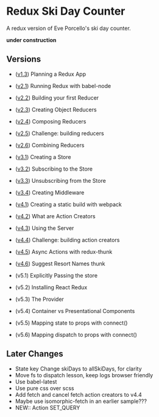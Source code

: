 Redux Ski Day Counter
=======================
A redux version of Eve Porcello's ski day counter.

__**under construction**__

Versions
----------

* ([v1.3](https://github.com/MoonTahoe/ski-day-counter-redux/tree/v1.3)) Planning a Redux App
* ([v2.1](https://github.com/MoonTahoe/ski-day-counter-redux/tree/v2.1)) Running Redux with babel-node
* ([v2.2](https://github.com/MoonTahoe/ski-day-counter-redux/tree/v2.2)) Building your first Reducer
* ([v2.3](https://github.com/MoonTahoe/ski-day-counter-redux/tree/v2.3)) Creating Object Reducers
* ([v2.4](https://github.com/MoonTahoe/ski-day-counter-redux/tree/v2.4)) Composing Reducers
* ([v2.5](https://github.com/MoonTahoe/ski-day-counter-redux/tree/v2.5)) Challenge: building reducers
* ([v2.6](https://github.com/MoonTahoe/ski-day-counter-redux/tree/v2.6)) Combining Reducers
* ([v3.1](https://github.com/MoonTahoe/ski-day-counter-redux/tree/v3.1)) Creating a Store
* ([v3.2](https://github.com/MoonTahoe/ski-day-counter-redux/tree/v3.2)) Subscribing to the Store
* ([v3.3](https://github.com/MoonTahoe/ski-day-counter-redux/tree/v3.3)) Unsubscribing from the Store
* ([v3.4](https://github.com/MoonTahoe/ski-day-counter-redux/tree/v3.4)) Creating Middleware
* ([v4.1](https://github.com/MoonTahoe/ski-day-counter-redux/tree/v4.1)) Creating a static build with webpack
* ([v4.2](https://github.com/MoonTahoe/ski-day-counter-redux/tree/v4.2)) What are Action Creators
* ([v4.3](https://github.com/MoonTahoe/ski-day-counter-redux/tree/v4.3)) Using the Server
* ([v4.4](https://github.com/MoonTahoe/ski-day-counter-redux/tree/v4.4)) Challenge: building action creators
* ([v4.5](https://github.com/MoonTahoe/ski-day-counter-redux/tree/v4.5)) Async Actions with redux-thunk
* ([v4.6](https://github.com/MoonTahoe/ski-day-counter-redux/tree/v4.6)) Suggest Resort Names thunk

* (v5.1) Explicitly Passing the store
* (v5.2) Installing React Redux
* (v5.3) The Provider
* (v5.4) Container vs Presentational Components
* (v5.5) Mapping state to props with connect()
* (v5.6) Mapping dispatch to props with connect()

Later Changes
------------

* State key Change skiDays to allSkiDays, for clarity
* Move fs to dispatch lesson, keep logs browser friendly
* Use babel-latest
* Use pure css over scss
* Add fetch and cancel fetch action creators to v4.4
* Maybe use isomorphic-fetch in an earlier sample???
* NEW:: Action SET_QUERY
